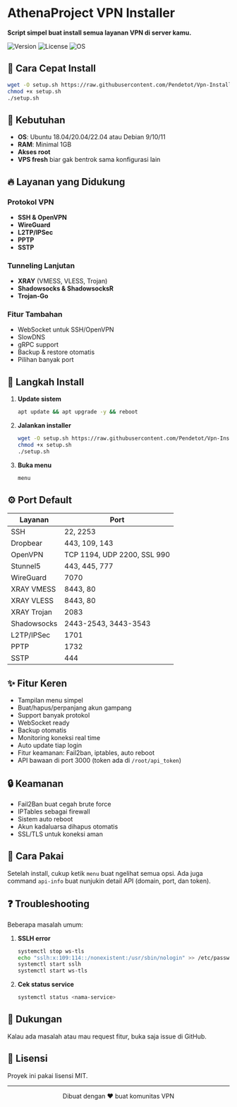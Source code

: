 # AthenaProject VPN Installer

**Script simpel buat install semua layanan VPN di server kamu.**

![Version](https://img.shields.io/badge/Version-2.0.0-blue.svg) ![License](https://img.shields.io/badge/License-MIT-green.svg) ![OS](https://img.shields.io/badge/OS-Ubuntu%20%7C%20Debian-orange.svg)

## 🚀 Cara Cepat Install

```bash
wget -O setup.sh https://raw.githubusercontent.com/Pendetot/Vpn-Installer/main/setup.sh
chmod +x setup.sh
./setup.sh
```

## 🎯 Kebutuhan

- **OS**: Ubuntu 18.04/20.04/22.04 atau Debian 9/10/11
- **RAM**: Minimal 1GB
- **Akses root**
- **VPS fresh** biar gak bentrok sama konfigurasi lain

## 🔥 Layanan yang Didukung

### Protokol VPN
- **SSH & OpenVPN**
- **WireGuard**
- **L2TP/IPSec**
- **PPTP**
- **SSTP**

### Tunneling Lanjutan
- **XRAY** (VMESS, VLESS, Trojan)
- **Shadowsocks & ShadowsocksR**
- **Trojan-Go**

### Fitur Tambahan
- WebSocket untuk SSH/OpenVPN
- SlowDNS
- gRPC support
- Backup & restore otomatis
- Pilihan banyak port

## 🔧 Langkah Install

1. **Update sistem**
   ```bash
   apt update && apt upgrade -y && reboot
   ```
2. **Jalankan installer**
   ```bash
   wget -O setup.sh https://raw.githubusercontent.com/Pendetot/Vpn-Installer/main/setup.sh
   chmod +x setup.sh
   ./setup.sh
   ```
3. **Buka menu**
   ```bash
   menu
   ```

## ⚙️ Port Default

| Layanan | Port |
|---------|------|
| SSH | 22, 2253 |
| Dropbear | 443, 109, 143 |
| OpenVPN | TCP 1194, UDP 2200, SSL 990 |
| Stunnel5 | 443, 445, 777 |
| WireGuard | 7070 |
| XRAY VMESS | 8443, 80 |
| XRAY VLESS | 8443, 80 |
| XRAY Trojan | 2083 |
| Shadowsocks | 2443-2543, 3443-3543 |
| L2TP/IPSec | 1701 |
| PPTP | 1732 |
| SSTP | 444 |

## ✨ Fitur Keren

- Tampilan menu simpel
- Buat/hapus/perpanjang akun gampang
- Support banyak protokol
- WebSocket ready
- Backup otomatis
- Monitoring koneksi real time
- Auto update tiap login
- Fitur keamanan: Fail2ban, iptables, auto reboot
- API bawaan di port 3000 (token ada di `/root/api_token`)

## 🔒 Keamanan

- Fail2Ban buat cegah brute force
- IPTables sebagai firewall
- Sistem auto reboot
- Akun kadaluarsa dihapus otomatis
- SSL/TLS untuk koneksi aman

## 📱 Cara Pakai

Setelah install, cukup ketik `menu` buat ngelihat semua opsi. Ada juga command `api-info` buat nunjukin detail API (domain, port, dan token).

## ❓ Troubleshooting

Beberapa masalah umum:
1. **SSLH error**
   ```bash
   systemctl stop ws-tls
   echo "sslh:x:109:114::/nonexistent:/usr/sbin/nologin" >> /etc/passwd
   systemctl start sslh
   systemctl start ws-tls
   ```
2. **Cek status service**
   ```bash
   systemctl status <nama-service>
   ```

## 🤝 Dukungan

Kalau ada masalah atau mau request fitur, buka saja issue di GitHub.

## 📄 Lisensi

Proyek ini pakai lisensi MIT.

---

<p align="center">Dibuat dengan ❤️ buat komunitas VPN</p>
